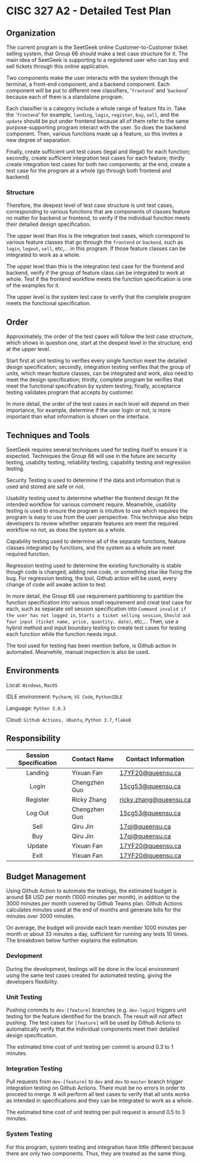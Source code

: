 # CISC 327 A2 - Detailed Test Plan

## Organization 

The current program is the SeetGeek online Customer-to-Customer ticket selling system, that Group 66 should make a test case structure for it. The main idea of SeetGeek is supporting to a registered user who can buy and sell tickets through this online application. 

Two components make the user interacts with the system through the terminal, a front-end component, and a backend component. Each component will be put to different new classifiers, '`frontend`' and ‘`backend`' because each of them is a standalone program. 

Each classifier is a category include a whole range of feature fits in. Take the '`frontend`' for example, `landing`, `login`, `register`, `buy`, `sell`, and the `update` should be put under frontend because all of them refer to the same purpose-supporting program interact with the user. So does the backend component. Then, various functions made up a feature, so this invites a new degree of separation. 

Finally, create sufficient unit test cases (legal and illegal) for each function; secondly, create sufficient integration test cases for each feature; thirdly create integration test cases  for both two components;  at the end, create a test case for the program at a whole (go through both frontend and backend)

### Structure

Therefore, the deepest level of test case structure is unit test cases, corresponding to various functions that are components of classes feature no matter for backend or frontend, to verify if the individual function meets their detailed design specification.

The upper level than this is the integration test cases,  which correspond to various feature classes that go through the `frontend` or `backend`, such as `login`, `logout`, `sell`, etc,... in this program. If those feature classes can be integrated to work as a whole.

The upper level than this is the integration test case for the frontend and backend, verify if the group of feature class can be integrated to work at whole. Test if the frontend workflow meets the function specification is one of the examples for it. 

The upper level is the system test case to verify that the complete program meets the functional specification.

## Order

Approximately, the order of the test cases will follow the test case structure, which shows in question one, start at the deepest level in the structure, end at the upper level.

Start first at unit testing to verifies every single function meet the detailed design specification; secondly, integration testing verifies that the group of units, which mean feature classes, can be integrated and work, also need to meet the design specification; thirdly, complete program be verifies that meet the functional specification by system testing; finally, acceptance testing validates program that accepts by customer.

In more detail, the order of the test cases in each level will depend on their importance, for example, determine if the user login or not, is more important than what information is shown on the interface.

## Techniques and Tools

SeetGeek requires several techniques used for testing itself to ensure it is expected. Techniques the Group 66 will use in the future are security testing, usability testing, reliability testing, capability testing and regression testing. 

Security Testing is used to determine if the data and information that is used and stored are safe or not. 

Usability testing used to determine whether the frontend design fit the intended workflow for various comment require. Meanwhile, usability testing is used to ensure the program is intuitive to use which requires the program is easy to use from the user perspective. This technique also helps developers to review whether separate features are meet the required workflow no not, as does the system as a whole. 

Capability testing used to determine all of the separate functions, feature classes integrated by functions, and the system as a whole are meet required function. 

Regression testing used to determine the existing functionality is stable though code is changed, adding new code, or something else like fixing the bug. For regression testing, the tool, Github action will be used, every change of code will awake action to test.

In more detail, the Group 66 use requirement partitioning to partition the function specification into various small requirement and creat test case for each, such as separate sell session specification into `Command invalid if the user has not logged in`, `Starts a ticket selling session`, `Should ask four input (ticket name, price, quantity, date)`, etc,... Then, use a hybrid method and input boundary testing to create test cases for testing each function while the function needs input. 

The tool used for testing has been mention before, is Github action in automated. Meanwhile, manual inspection is also be used.


## Environments

Local: `Windows`, `MacOS`

IDLE environment: `Pycharm`, `VS Code`, `PythonIDLE`

Language: `Python 3.8.3`

Cloud: `Github Actions, Ubuntu`, `Python 3.7`, `flake8`


## Responsibility

   |                        Session Specification                         |  Contact Name                                               | Contact Information                                               |
 | :----------------------------------------------------------: | ------------------------------------------------------------ | ------------------------------------------------------------ |
 |  Landing   | Yixuan Fan  |     17YF20@queensu.ca           |
 |  Login   | Chengzhen Guo |       15cg53@queensu.ca         |
 |  Register   | Ricky Zhang | ricky.zhang@queensu.ca |
 |  Log Out   | Chengzhen Guo |        15cg53@queensu.ca        |
 |  Sell   | Qiru Jin  |     17qj@queensu.ca           |
 |  Buy   | Qiru Jin  |     17qj@queensu.ca           |
 |  Update   | Yixuan Fan |       17YF20@queensu.ca         |
 |  Exit   | Yixuan Fan |        17YF20@queensu.ca       |



## Budget Management

Using Github Action to automate the testings, the estimated budget is around $8 USD per month (1000 minutes per month), in addition to the 3000 minutes per month covered by Github Teams plan. Github Actions calculates minutes used at the end of months and generate bills for the minutes over 3000 minutes.

On average, the budget will provide each team member 1000 minutes per month or about 33 minutes a day, sufficient for running any tests 10 times. The breakdown below further explains the estimation.

### Devlopment

During the development, testings will be done in the local environment using the same test cases created for automated testing, giving the developers flexibility.

### Unit Testing

Pushing commits to `dev-[feature]` branches (e.g. `dev-login`) triggers unit testing for the feature identified for the branch. The result will not affect pushing. The test cases for `[feature]` will be used by Github Actions to automatically verify that the individual components meet their detailed design specification.

The estimated time cost of unit testing per commit is around 0.3 to 1 minutes.

### Integration Testing

Pull requests from `dev-[feature]` to `dev` and `dev` to `master` branch trigger integration testing on Github Actions. There must be no errors in order to proceed to merge. It will perform all test cases to verify that all units works as intended in specifications and they can be integrated to work as a whole.

The estimated time cost of unit testing per pull request is around 0.5 to 3 minutes.

### System Testing

For this program, system testing and integration have little different because there are only two components. Thus, they are treated as the same thing.
